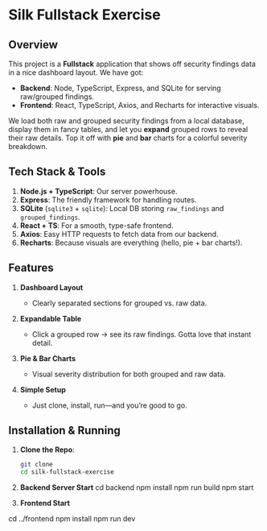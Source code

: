 # Silk Fullstack Exercise

## Overview

This project is a **Fullstack** application that shows off security findings data in a nice dashboard layout. We have got:

- **Backend**: Node, TypeScript, Express, and SQLite for serving raw/grouped findings.  
- **Frontend**: React, TypeScript, Axios, and Recharts for interactive visuals.

We load both raw and grouped security findings from a local database, display them in fancy tables, and let you **expand** grouped rows to reveal their raw details. Top it off with **pie** and **bar** charts for a colorful severity breakdown.

## Tech Stack & Tools

1. **Node.js + TypeScript**: Our server powerhouse.
2. **Express**: The friendly framework for handling routes.
3. **SQLite** (`sqlite3` + `sqlite`): Local DB storing `raw_findings` and `grouped_findings`.
4. **React + TS**: For a smooth, type-safe frontend.
5. **Axios**: Easy HTTP requests to fetch data from our backend.
6. **Recharts**: Because visuals are everything (hello, pie + bar charts!).

## Features

1. **Dashboard Layout**  
   - Clearly separated sections for grouped vs. raw data.

2. **Expandable Table**  
   - Click a grouped row → see its raw findings. Gotta love that instant detail.

3. **Pie & Bar Charts**  
   - Visual severity distribution for both grouped and raw data.

4. **Simple Setup**  
   - Just clone, install, run—and you’re good to go.

## Installation & Running

1. **Clone the Repo**:
   ```bash
   git clone 
   cd silk-fullstack-exercise

2. **Backend Server Start**
cd backend
npm install
npm run build
npm start

3. **Frontend Start**

cd ../frontend
npm install
npm run dev
